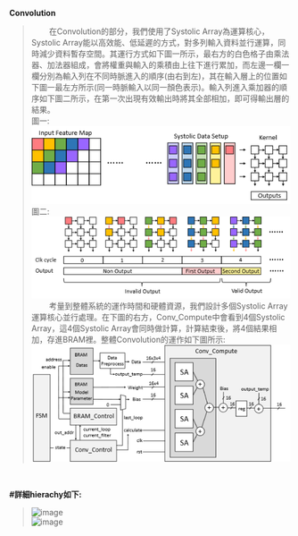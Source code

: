 **Convolution**<br/>
>&nbsp;&nbsp;&nbsp;&nbsp;&nbsp;&nbsp;&nbsp;&nbsp;在Convolution的部分，我們使用了Systolic Array為運算核心， Systolic Array能以高效能、低延遲的方式，對多列輸入資料並行運算，同時減少資料暫存空間。其運行方式如下圖一所示，最右方的白色格子由乘法器、加法器組成，會將權重與輸入的乘積由上往下進行累加，而左邊一欄一欄分別為輸入列在不同時脈進入的順序(由右到左)，其在輸入層上的位置如下圖一最左方所示(同一時脈輸入以同一顏色表示)。輸入列進入乘加器的順序如下圖二所示，在第一次出現有效輸出時將其全部相加，即可得輸出層的結果。<br/>
>圖一:<br/>
![image](https://github.com/AI-Hardware-Acceleration-System/Human-on-Railway-Detection-Using-Real-time-Edge-Computing-Deep-Learning-Hardware-Acceleration-System/blob/main/CNN_Software/image/Systolic_Array_1.png)<br/>
>圖二:<br/>
![image](https://github.com/AI-Hardware-Acceleration-System/Human-on-Railway-Detection-Using-Real-time-Edge-Computing-Deep-Learning-Hardware-Acceleration-System/blob/main/CNN_Software/image/Systolic_Array_2.png)<br/>
>&nbsp;&nbsp;&nbsp;&nbsp;&nbsp;&nbsp;&nbsp;&nbsp;考量到整體系統的運作時間和硬體資源，我們設計多個Systolic Array運算核心並行處理。在下圖的右方，Conv_Compute中會看到4個Systolic Array，這4個Systolic Array會同時做計算，計算結束後，將4個結果相加，存進BRAM裡。整體Convolution的運作如下圖所示:<br/>
![image](https://github.com/AI-Hardware-Acceleration-System/Human-on-Railway-Detection-Using-Real-time-Edge-Computing-Deep-Learning-Hardware-Acceleration-System/blob/main/CNN_Software/image/Convolution.png)<br/>

<br/>

**#詳細hierachy如下:**</br>
>![image](https://github.com/user-attachments/assets/3254fa52-832c-4b59-a9ce-a16030327cae)<br/>
>![image](https://github.com/user-attachments/assets/b9ee1b72-a6cd-4b96-af6f-3f057248a289)<br/>

